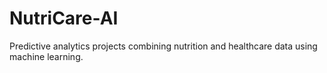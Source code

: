 # NutriCare-AI
Predictive analytics projects combining nutrition and healthcare data using machine learning.
